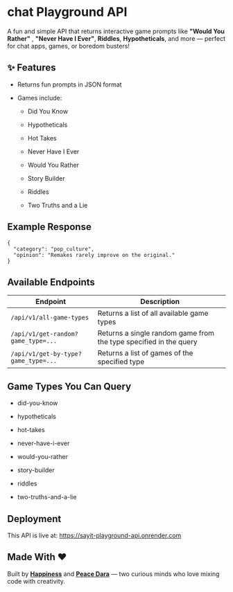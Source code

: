 # chat Playground API
A fun and simple API that returns interactive game prompts like **"Would You Rather"** , **"Never Have I Ever"**, **Riddles**, **Hypotheticals**, and more — perfect for chat apps, games, or boredom busters!

## ✨ Features
- Returns fun prompts in JSON format

- Games include:
  
  - Did You Know
  
  - Hypotheticals
  
  - Hot Takes
  
  - Never Have I Ever
  
  - Would You Rather
  
  - Story Builder
  
  - Riddles
  
  - Two Truths and a Lie

## Example Response 

```
{
  "category": "pop_culture",
  "opinion": "Remakes rarely improve on the original."
}
```

## Available Endpoints
| Endpoint           | Description                                                        |
| ------------------ | ------------------------------------------------------------------ |
| `/api/v1/all-game-types`       | Returns a list of all available game types                             |
| `/api/v1/get-random?game_type=...` | Returns a single random game from the type specified in the query  |
|`/api/v1/get-by-type?game_type=...` | Returns a list of games of the specified type                      |

## Game Types You Can Query

- did-you-know

- hypotheticals

- hot-takes

- never-have-i-ever

- would-you-rather

- story-builder

- riddles

- two-truths-and-a-lie

## Deployment
This API is live at:
https://sayit-playground-api.onrender.com

## Made With ❤️
Built by [**Happiness**]([https://your-link.com](https://github.com/uptowngirl757)) and [**Peace Dara**]([https://sisters-link.com](https://github.com/notjustsomesmalltowngirl)) — two curious minds who love mixing code with creativity.


